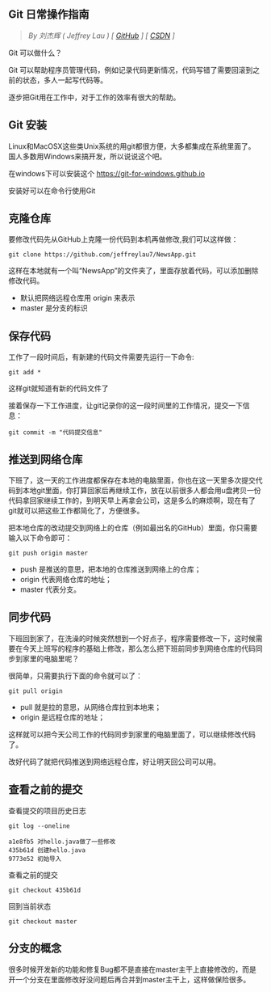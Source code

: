 ## Git 日常操作指南

> *By 刘杰辉 ( Jeffrey Lau ) [ [GitHub](https://github.com/jeffreylau7) ] [ [CSDN](http://blog.csdn.net/jeffreylau7) ]*

Git 可以做什么？

Git 可以帮助程序员管理代码，例如记录代码更新情况，代码写错了需要回滚到之前的状态，多人一起写代码等。

逐步把Git用在工作中，对于工作的效率有很大的帮助。


## Git 安装

Linux和MacOSX这些类Unix系统的用git都很方便，大多都集成在系统里面了。
国人多数用Windows来搞开发，所以说说这个吧。

在windows下可以安装这个 https://git-for-windows.github.io 

安装好可以在命令行使用Git

## 克隆仓库

要修改代码先从GitHub上克隆一份代码到本机再做修改,我们可以这样做：

    git clone https://github.com/jeffreylau7/NewsApp.git

这样在本地就有一个叫“NewsApp”的文件夹了，里面存放着代码，可以添加删除修改代码。

- 默认把网络远程仓库用 origin 来表示
- master 是分支的标识


## 保存代码

工作了一段时间后，有新建的代码文件需要先运行一下命令:

    git add *

这样git就知道有新的代码文件了

接着保存一下工作进度，让git记录你的这一段时间里的工作情况，提交一下信息：

    git commit -m "代码提交信息"

## 推送到网络仓库

下班了，这一天的工作进度都保存在本地的电脑里面，你也在这一天里多次提交代码到本地git里面，你打算回家后再继续工作，放在以前很多人都会用u盘拷贝一份代码拿回家继续工作的，到明天早上再拿会公司，这是多么的麻烦啊，现在有了git就可以把这些工作都简化了，方便很多。

把本地仓库的改动提交到网络上的仓库（例如最出名的GitHub）里面，你只需要输入以下命令即可：

    git push origin master

- push 是推送的意思，把本地的仓库推送到网络上的仓库；
- origin 代表网络仓库的地址；
- master 代表分支。


## 同步代码

下班回到家了，在洗澡的时候突然想到一个好点子，程序需要修改一下，这时候需要在今天上班写的程序的基础上修改，那么怎么把下班前同步到网络仓库的代码同步到家里的电脑里呢？

很简单，只需要执行下面的命令就可以了：

    git pull origin

- pull 就是拉的意思，从网络仓库拉到本地来；
- origin 是远程仓库的地址；

这样就可以把今天公司工作的代码同步到家里的电脑里面了，可以继续修改代码了。

改好代码了就把代码推送到网络远程仓库，好让明天回公司可以用。

## 查看之前的提交

查看提交的项目历史日志

    git log --oneline

    a1e8fb5 对hello.java做了一些修改
    435b61d 创建hello.java
    9773e52 初始导入

查看之前的提交

    git checkout 435b61d

回到当前状态

    git checkout master

## 分支的概念

很多时候开发新的功能和修复Bug都不是直接在master主干上直接修改的，而是开一个分支在里面修改好没问题后再合并到master主干上，这样做保险很多。

